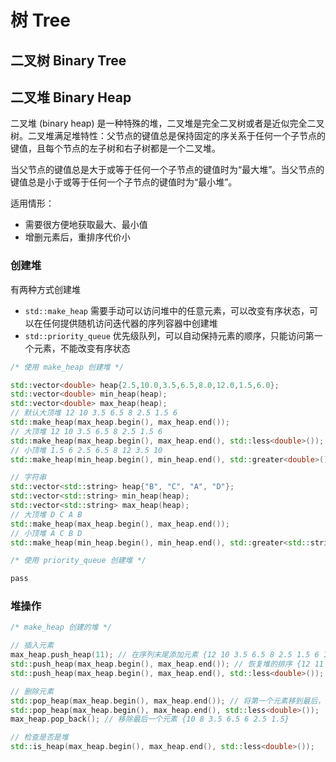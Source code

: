 # 树 Tree

## 二叉树 Binary Tree



## 二叉堆 Binary Heap

二叉堆 (binary heap) 是一种特殊的堆，二叉堆是完全二叉树或者是近似完全二叉树。二叉堆满足堆特性：父节点的键值总是保持固定的序关系于任何一个子节点的键值，且每个节点的左子树和右子树都是一个二叉堆。

当父节点的键值总是大于或等于任何一个子节点的键值时为“最大堆”。当父节点的键值总是小于或等于任何一个子节点的键值时为“最小堆”。

适用情形：

- 需要很方便地获取最大、最小值
- 增删元素后，重排序代价小

### 创建堆

有两种方式创建堆

- `std::make_heap` 需要手动可以访问堆中的任意元素，可以改变有序状态，可以在任何提供随机访问迭代器的序列容器中创建堆
- `std::priority_queue` 优先级队列，可以自动保持元素的顺序，只能访问第一个元素，不能改变有序状态

```c++
/* 使用 make_heap 创建堆 */

std::vector<double> heap{2.5,10.0,3.5,6.5,8.0,12.0,1.5,6.0};
std::vector<double> min_heap(heap);
std::vector<double> max_heap(heap);
// 默认大顶堆 12 10 3.5 6.5 8 2.5 1.5 6
std::make_heap(max_heap.begin(), max_heap.end());
// 大顶堆 12 10 3.5 6.5 8 2.5 1.5 6
std::make_heap(max_heap.begin(), max_heap.end(), std::less<double>());
// 小顶堆 1.5 6 2.5 6.5 8 12 3.5 10
std::make_heap(min_heap.begin(), min_heap.end(), std::greater<double>());

// 字符串
std::vector<std::string> heap{"B", "C", "A", "D"};
std::vector<std::string> min_heap(heap);
std::vector<std::string> max_heap(heap);
// 大顶堆 D C A B
std::make_heap(max_heap.begin(), max_heap.end());
// 小顶堆 A C B D
std::make_heap(min_heap.begin(), min_heap.end(), std::greater<std::string>());
```

```c++
/* 使用 priority_queue 创建堆 */

pass
```

### 堆操作

```c++
/* make_heap 创建的堆 */

// 插入元素
max_heap.push_heap(11); // 在序列末尾添加元素 {12 10 3.5 6.5 8 2.5 1.5 6 11}
std::push_heap(max_heap.begin(), max_heap.end()); // 恢复堆的排序 {12 11 3.5 10 8 2.5 1.5 6 6.5}
std::push_heap(max_heap.begin(), max_heap.end(), std::less<double>()); // 恢复堆的排序 {12 11 3.5 10 8 2.5 1.5 6 6.5}

// 删除元素
std::pop_heap(max_heap.begin(), max_heap.end()); // 将第一个元素移到最后，并保证剩下的元素仍然是一个堆 {10 8 3.5 6.5 6 2.5 1.5 12}
std::pop_heap(max_heap.begin(), max_heap.end(), std::less<double>());  // 将第一个元素移到最后，并保证剩下的元素仍然是一个堆 {10 8 3.5 6.5 6 2.5 1.5 12}
max_heap.pop_back(); // 移除最后一个元素 {10 8 3.5 6.5 6 2.5 1.5}

// 检查是否是堆
std::is_heap(max_heap.begin(), max_heap.end(), std::less<double>());
```


